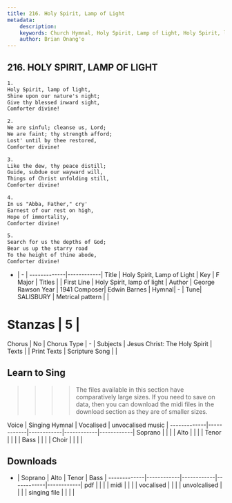 ```yaml
---
title: 216. Holy Spirit, Lamp of Light
metadata:
    description: 
    keywords: Church Hymnal, Holy Spirit, Lamp of Light, Holy Spirit, lamp of light, 
    author: Brian Onang'o
---
```



## 216. HOLY SPIRIT, LAMP OF LIGHT

```txt
1.
Holy Spirit, lamp of light, 
Shine upon our nature's night; 
Give thy blessed inward sight, 
Comforter divine! 

2.
We are sinful; cleanse us, Lord; 
We are faint; thy strength afford; 
Lost' until by thee restored, 
Comforter divine! 

3.
Like the dew, thy peace distill; 
Guide, subdue our wayward will, 
Things of Christ unfolding still, 
Comforter divine! 

4.
In us "Abba, Father," cry' 
Earnest of our rest on high, 
Hope of immortality, 
Comforter divine! 

5.
Search for us the depths of God; 
Bear us up the starry road 
To the height of thine abode, 
Comforter divine!

```

- |   -  |
-------------|------------|
Title | Holy Spirit, Lamp of Light |
Key | F Major |
Titles |  |
First Line | Holy Spirit, lamp of light |
Author | George Rawson
Year | 1941
Composer| Edwin Barnes |
Hymnal|  - |
Tune| SALISBURY |
Metrical pattern | |
# Stanzas | 5 |
Chorus | No |
Chorus Type | - |
Subjects | Jesus Christ: The Holy Spirit |
Texts |  |
Print Texts | 
Scripture Song |  |
  
## Learn to Sing

>>>> The files available in this section have comparatively large sizes. If you need to save on data, then you can download the midi files in the download section as they are of smaller sizes.

Voice |  Singing Hymnal | Vocalised | unvocalised music |
-------------|------------|------------|------------|------------|
Soprano | | | |
Alto | | | |
Tenor | | | |
Bass | | | |
Choir | | | |

## Downloads

- |  Soprano | Alto | Tenor | Bass |
-------------|------------|------------|------------|------------|
pdf | | | |
midi | | | |
vocalised | | | |
unvolcalised | | | |
singing file | | | |
  